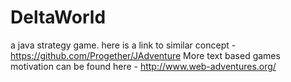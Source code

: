 # DeltaWorld
a java strategy game.
here is a link to similar concept -https://github.com/Progether/JAdventure
More text based games motivation can be found here -
http://www.web-adventures.org/

